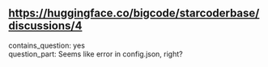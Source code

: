 ## https://huggingface.co/bigcode/starcoderbase/discussions/4

contains_question: yes  
question_part: Seems like error in config.json, right?